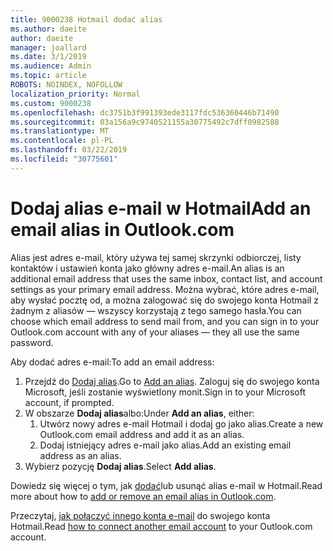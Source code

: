 ```yaml
---
title: 9000238 Hotmail dodać alias
ms.author: daeite
author: daeite
manager: joallard
ms.date: 3/1/2019
ms.audience: Admin
ms.topic: article
ROBOTS: NOINDEX, NOFOLLOW
localization_priority: Normal
ms.custom: 9000238
ms.openlocfilehash: dc3751b3f991393ede3117fdc536360446b71490
ms.sourcegitcommit: 03a156a9c9740521155a30775492c7dff0982588
ms.translationtype: MT
ms.contentlocale: pl-PL
ms.lasthandoff: 03/22/2019
ms.locfileid: "30775601"
---
```

# <a name="add-an-email-alias-in-outlookcom"></a><span data-ttu-id="7a11b-102">Dodaj alias e-mail w Hotmail</span><span class="sxs-lookup"><span data-stu-id="7a11b-102">Add an email alias in Outlook.com</span></span>

<span data-ttu-id="7a11b-103">Alias jest adres e-mail, który używa tej samej skrzynki odbiorczej, listy kontaktów i ustawień konta jako główny adres e-mail.</span><span class="sxs-lookup"><span data-stu-id="7a11b-103">An alias is an additional email address that uses the same inbox, contact list, and account settings as your primary email address.</span></span> <span data-ttu-id="7a11b-104">Można wybrać, które adres e-mail, aby wysłać pocztę od, a można zalogować się do swojego konta Hotmail z żadnym z aliasów — wszyscy korzystają z tego samego hasła.</span><span class="sxs-lookup"><span data-stu-id="7a11b-104">You can choose which email address to send mail from, and you can sign in to your Outlook.com account with any of your aliases — they all use the same password.</span></span>

<span data-ttu-id="7a11b-105">Aby dodać adres e-mail:</span><span class="sxs-lookup"><span data-stu-id="7a11b-105">To add an email address:</span></span>

1. <span data-ttu-id="7a11b-106">Przejdź do [Dodaj alias](https://go.microsoft.com/fwlink/p/?linkid=864833).</span><span class="sxs-lookup"><span data-stu-id="7a11b-106">Go to [Add an alias](https://go.microsoft.com/fwlink/p/?linkid=864833).</span></span> <span data-ttu-id="7a11b-107">Zaloguj się do swojego konta Microsoft, jeśli zostanie wyświetlony monit.</span><span class="sxs-lookup"><span data-stu-id="7a11b-107">Sign in to your Microsoft account, if prompted.</span></span>
2. <span data-ttu-id="7a11b-108">W obszarze **Dodaj alias**albo:</span><span class="sxs-lookup"><span data-stu-id="7a11b-108">Under **Add an alias**, either:</span></span>
    1. <span data-ttu-id="7a11b-109">Utwórz nowy adres e-mail Hotmail i dodaj go jako alias.</span><span class="sxs-lookup"><span data-stu-id="7a11b-109">Create a new Outlook.com email address and add it as an alias.</span></span>
    2. <span data-ttu-id="7a11b-110">Dodaj istniejący adres e-mail jako alias.</span><span class="sxs-lookup"><span data-stu-id="7a11b-110">Add an existing email address as an alias.</span></span>
3. <span data-ttu-id="7a11b-111">Wybierz pozycję **Dodaj alias**.</span><span class="sxs-lookup"><span data-stu-id="7a11b-111">Select **Add alias**.</span></span>

<span data-ttu-id="7a11b-112">Dowiedz się więcej o tym, jak [dodać](https://support.office.com/article/459b1989-356d-40fa-a689-8f285b13f1f2)lub usunąć alias e-mail w Hotmail.</span><span class="sxs-lookup"><span data-stu-id="7a11b-112">Read more about how to [add or remove an email alias in Outlook.com](https://support.office.com/article/459b1989-356d-40fa-a689-8f285b13f1f2).</span></span>  

<span data-ttu-id="7a11b-113">Przeczytaj, [jak połączyć innego konta e-mail](https://support.office.com/article/c5224df4-5885-4e79-91ba-523aa743f0ba) do swojego konta Hotmail.</span><span class="sxs-lookup"><span data-stu-id="7a11b-113">Read [how to connect another email account](https://support.office.com/article/c5224df4-5885-4e79-91ba-523aa743f0ba) to your Outlook.com account.</span></span>